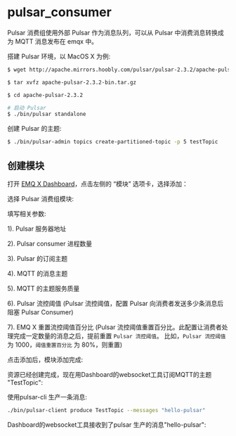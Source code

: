 # pulsar\_consumer

Pulsar 消费组使用外部 Pulsar 作为消息队列，可以从 Pulsar 中消费消息转换成为 MQTT 消息发布在 emqx 中。

搭建 Pulsar 环境，以 MacOS X 为例:

```bash
$ wget http://apache.mirrors.hoobly.com/pulsar/pulsar-2.3.2/apache-pulsar-2.3.2-bin.tar.gz

$ tar xvfz apache-pulsar-2.3.2-bin.tar.gz

$ cd apache-pulsar-2.3.2

# 启动 Pulsar
$ ./bin/pulsar standalone
```

创建 Pulsar 的主题:

```bash
$ ./bin/pulsar-admin topics create-partitioned-topic -p 5 testTopic
```

## 创建模块

打开 [EMQ X Dashboard](http://127.0.0.1:18083/#/modules)，点击左侧的 “模块” 选项卡，选择添加：

选择 Pulsar 消费组模块:

填写相关参数:

1\). Pulsar 服务器地址

2\). Pulsar consumer 进程数量

3\). Pulsar 的订阅主题

4\). MQTT 的消息主题

5\). MQTT 的主题服务质量

6\). Pulsar 流控阈值 \(Pulsar 流控阈值，配置 Pulsar 向消费者发送多少条消息后阻塞 Pulsar Consumer\)

7\). EMQ X 重置流控阈值百分比 \(Pulsar 流控阈值重置百分比。此配置让消费者处理完成一定数量的消息之后，提前重置 `Pulsar 流控阈值`。 比如，`Pulsar 流控阈值` 为 1000，`阈值重置百分比` 为 80%，则重置\)

点击添加后，模块添加完成:

资源已经创建完成，现在用Dashboard的websocket工具订阅MQTT的主题 "TestTopic":

使用pulsar-cli 生产一条消息:

```bash
./bin/pulsar-client produce TestTopic --messages "hello-pulsar"
```

Dashboard的websocket工具接收到了pulsar 生产的消息"hello-pulsar":

